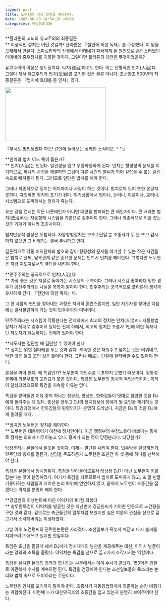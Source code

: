 ```yaml
---
layout: post
title: 노무현은 이제 정치를 해야한다.
date: 2003-06-20 14:54:26 +0900
categories: 깨달음의대화
---
```

**플라톤의 고뇌와 유교주의의 최종결론  
** 이상적인 정치는 어떤 것일까? 플라톤은 『철인에 의한 독재』를 주장했다. 이 말을 오해해서 안된다. 스파르타와의 전쟁에서 아테네가 패배하게 된 원인으로 혼란스러웠던 아테네의 중우정치를 지목한 것이다. 그렇다면 플라톤의 대안은 무엇이었을까?

유교주의의 이상은 왕도정치다. 덕치(德治)라고도 한다. 이는 전형적인 인치(人治)다. 그렇다 해서 유교주의가 법치(法治)를 포기한 것은 물론 아니다. 조선왕조 500년의 최종결론은 『법치에 토대를 둔 인치』였다. 

<img src="http://drkimz.com/technote/board/private/upimg/1056090068.JPG" width="324" height="173" border="0" />

『부시도 방법당했다 하오! 간만에 들어보는 상쾌한 소식이오. ^ ^;』

**인치와 법치 어느 쪽이 옳은가?  
** 인치(人治)는 안된다. 일관성을 잃고 우왕좌왕하게 된다. 인치는 형평성의 문제를 야기하므로, 하나의 사건을 해결하면 그것이 다른 사건의 불씨가 되어 겉잡을 수 없는 혼란 속으로 빠져들게 된다. 그러므로 일단은 법치를 해야 한다. 

그러나 최종적으로 정치는 어디까지나 사람이 하는 것이다. 법치로의 도피 또한 온당치 못하다. 자칫하면 정치의 포기가 된다. 위기상황에서 법이나, 논리나, 이념이나, 교리나, 시스템으로 도피해서는 정치가 죽는다. 

요는 강을 건너는 작은 나룻배인가 아니면 대양을 항해하는 큰 배인가이다. 큰 배라면 법치(法治)라는 자동항해 시스템을 기본으로 갖추어야 한다. 그러나 최종적으로 키를 잡는 것은 기계가 아니라 조종사이다. 

법치만능적 발상은 위험하다. 자동항법장치는 보조수단일 뿐 조종사가 두 눈 뜨고 감시하지 않으면 그 비행기는 결국 추락하고 만다. 

결론적으로 각종 이익단체의 발호와 같이 형평성의 문제를 야기할 수 있는 작은 사건들은 법치로 풀되, 남북관계 같은 중요한 문제는 반드시 인치를 해야한다. 그렇다면 노무현은 지금 지도자로서의 결단을 내려야 한다. 

**민주주의는 궁극적으로 인치(人治)다  
** 가장 좋은 것은 저절로 돌아가는 시스템의 구축이다. 그러나 시스템 좋아하다 망한 경우가 공산주의라는 사실을 똑똑히 알아야 한다. 민주주의는 궁극적으로 플라톤의 생각과 유사하게 간다. 『현인에 의한 독재』다. 

그 한 사람의 현인을 찾아내는 과정은 지극히 혼란스럽지만, 일단 지도자를 찾아낸 다음에는 일사불란하게 가는 것이 민주주의의 미덕이다. 

민주주의라는 시스템이 작동한다는 전제하에서 최고의 정치는 인치(人治)다. 자동항법장치가 제대로 갖추어져 있다는 전제 하에서, 최고의 정치는 조종사 1인에 의한 독재다. 단 지도자가 유능하다는 전제가 있어야 한다. 

**지도자는 결단할 때 결단할 수 있어야 한다  
** 정치는 얽힌 실타래를 푸는 것과 같다. 부족한 것은 채워주고 넘치는 것은 비워내고, 막힌 것은 뚫고 꼬인 것은 풀어야 한다. 그러나 때로는 단칼에 잘라버릴 수도 있어야 한다. 

본질을 봐야 한다. 왜 특검인가? 노무현이 과반수를 득표하지 못했기 때문이다. 정통성 문제에 의문부호의 꼬리표가 붙은 것이다. 특검은 노무현의 정치적 독립선언이다. 목적이 달성되었으므로 특검을 지속할 이유는 없다.

특검을 받아들인 이유 중의 하나는 정균환, 방상천, 한화갑들이 멋대로 횡령한 것을 DJ에게 돌려주는 데 있다. 총선을 앞두고 DJ의 정치행보에 장애가 될 요인을 제거하는 것이다. 특검과정에서 한화갑들의 횡령의지가 분명히 드러났다. 지금은 DJ의 것을 DJ에게 돌려줄 때다. 

**정치인 노무현은 정치를 해야한다  
** 노무현은 대통령이기 이전에 정치인이다. 지금 행정부의 수장노릇이 바쁘다는 핑계로 정치는 의회에 미루어놓고 있다. 핑계가 되는 것이 당정분리다. 타당한가?

당정분리는 본질에서 잘못된 것이다. 이제는 결단을 내려야 한다. 민주당을 탈당하든가, 민주당의 총재를 맡든가, 신당을 주도하든가 노무현은 조만간 이 셋 중에 하나를 선택해야 한다. 

특검은 본질에서 정치행위다. 특검을 받아들이므로서 태상왕 DJ가 아닌 노무현이 키를 잡는다는 것이 분명해졌다. 여기서 특검을 자르므로서 법치로 도피하지 않고, 또 말 만들기좋아하는 사람들이 지어낸 논리 따위에 연연하지 않고, 끝까지 노무현이 조종간을 잡겠다는 의지를 분명히 해야 한다. 

**강금원의 희생번트에 이은 이익치의 1타점 희생타  
** 송두환특검이 이익치를 발굴한 것은 지난번에 강금원씨가 기이한 언동으로 노건평을 구한 것과 같다. 겉으로는 측근들간의 암투처럼 보였지만 실은 여론의 관심을 산으로 끌고가서 소각해버리는 희생타였다. 

그날 이후 노건평씨와 관련한논란은 사라졌다. 조선일보가 뒤늦게 깨닫고 다시 불씨를 지펴보려고 애쓰고 있지만 헛일이다. 

특검은 호남을 들끓게 해서 DJ에게 정치재개의 발판을 제공해주는 대신, 이익치 발굴이라는 망외의 소득을 올렸다. 이익치는 특검을 산으로 끌고가서 소각시키는 역할이다.

특검을 설치한 본래의 목적과 합치되는 부분에서는 이미 수사가 끝났다. 150억은 검찰로 이관해서 수사를 계속하면 된다. 특검을 연장해야 한다는 조선일보들의 목소리는 논리와 법치 속으로 도피하라는 주문이다. 

노무현은 인치를 포기하지 말아야 한다. 조종사가 자동항법장치에 의존하는 순간 비행기는 위험해진다. 이런때 누가 대한민국호의 조종간을 잡고 있는지 분명히 보여주어야 한다.